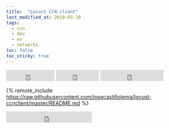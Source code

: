 ```yaml
---
title:  "Locust CCN client"
last_modified_at: 2019-03-10
tags:
  - ccn
  - dev
  - en
  - networks
toc: false
toc_sticky: true
---
```


<iframe src="https://ghbtns.com/github-btn.html?user=josecastillolema&repo=locust-ccnclient&type=watch&count=true&size=large&v=2" frameborder="0" scrolling="0" width="130" height="30" title="GitHub"></iframe>
<iframe src="https://ghbtns.com/github-btn.html?user=josecastillolema&repo=locust-ccnclient&type=star&count=true&size=large" frameborder="0" scrolling="0" width="115" height="30" title="GitHub"></iframe>
<iframe src="https://ghbtns.com/github-btn.html?user=josecastillolema&repo=locust-ccnclient&type=fork&count=true&size=large" frameborder="0" scrolling="0" width="170" height="30" title="GitHub"></iframe>

{% remote_include https://raw.githubusercontent.com/josecastillolema/locust-ccnclient/master/README.md %}

<iframe src="https://ghbtns.com/github-btn.html?user=josecastillolema&type=follow&count=true&size=large" frameborder="0" scrolling="0" width="230" height="30" title="GitHub"></iframe>